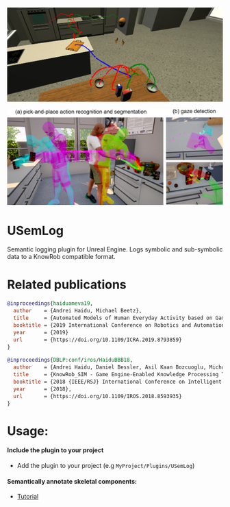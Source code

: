 ![](Documentation/Img/SemLog.jpg)

![](Documentation/Img/PaP_SemLog.png)

# USemLog

Semantic logging plugin for Unreal Engine. Logs symbolic and sub-symbolic data to a KnowRob compatible format.

# Related publications

```bibtex
@inproceedings{haiduameva19,
  author    = {Andrei Haidu, Michael Beetz},
  title     = {Automated Models of Human Everyday Activity based on Game and Virtual Reality Technology},
  booktitle = {2019 International Conference on Robotics and Automation (ICRA), Montreal, QC, Canada, 2019},
  year      = {2019}
  url       = {https://doi.org/10.1109/ICRA.2019.8793859}
}
```

```bibtex
@inproceedings{DBLP:conf/iros/HaiduBBB18,
  author    = {Andrei Haidu, Daniel Bessler, Asil Kaan Bozcuoglu, Michael Beetz},
  title     = {KnowRob_SIM - Game Engine-Enabled Knowledge Processing Towards Cognition-Enabled Robot Control},
  booktitle = {2018 {IEEE/RSJ} International Conference on Intelligent Robots and Systems, {IROS} 2018, Madrid, Spain, October 1-5, 2018},
  year      = {2018},
  url       = {https://doi.org/10.1109/IROS.2018.8593935}
}
```

# Usage:

#### Include the plugin to your project
* Add the plugin to your project (e.g `MyProject/Plugins/USemLog`)

#### Semantically annotate skeletal components:

* [Tutorial](Documentation/SkelAnnotationTutorial.md)
